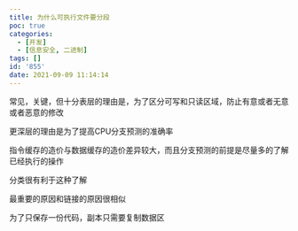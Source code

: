 ```yaml
---
title: 为什么可执行文件要分段
poc: true
categories:
  - [开发]
  - [信息安全, 二进制]
tags: []
id: '855'
date: 2021-09-09 11:14:14
---
```


常见，关键，但十分表层的理由是，为了区分可写和只读区域，防止有意或者无意或者恶意的修改

更深层的理由是为了提高CPU分支预测的准确率

指令缓存的造价与数据缓存的造价差异较大，而且分支预测的前提是尽量多的了解已经执行的操作

分类很有利于这种了解

最重要的原因和链接的原因很相似

为了只保存一份代码，副本只需要复制数据区
